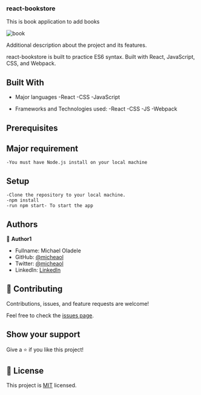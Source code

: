### react-bookstore

This is book application to add books


![book](https://user-images.githubusercontent.com/10332499/145212140-c72029be-528a-45be-b848-9bacba168d8c.PNG)

Additional description about the project and its features.

react-bookstore is built to practice ES6 syntax. Built with React, JavaScript, CSS, and Webpack.

## Built With

- Major languages
    -React
    -CSS
    -JavaScript
    

- Frameworks and Technologies used:
    -React
    -CSS
    -JS
    -Webpack
    

   
## Prerequisites 

## Major requirement
    -You must have Node.js install on your local machine
    
    
## Setup
    
    -Clone the repository to your local machine.
    -npm install
    -run npm start- To start the app
    


## Authors

👤 **Author1**

- Fullname: Michael Oladele
- GitHub: [@micheaol](https://github.com/micheaol)
- Twitter: [@micheaol](https://twitter.com/micheaol)
- LinkedIn: [LinkedIn](https://linkedin.com/in/micheaol80)


## 🤝 Contributing

Contributions, issues, and feature requests are welcome!

Feel free to check the [issues page](../../issues/).

## Show your support

Give a ⭐️ if you like this project!


## 📝 License

This project is [MIT](./MIT.md) licensed.
